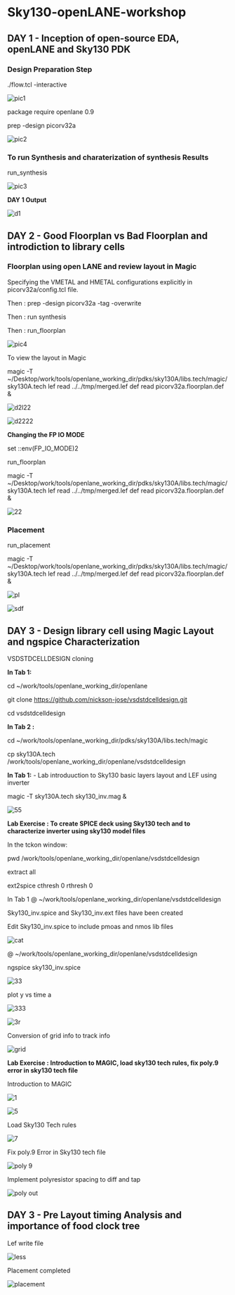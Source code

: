 # Sky130-openLANE-workshop

## DAY 1 - Inception of open-source EDA, openLANE and Sky130 PDK

### Design Preparation Step
./flow.tcl -interactive

![pic1](https://user-images.githubusercontent.com/66617592/97317402-c5ee0600-1890-11eb-8dfd-950a8b62abd2.PNG)

package require openlane 0.9

prep -design picorv32a

![pic2](https://user-images.githubusercontent.com/66617592/97317418-cb4b5080-1890-11eb-90e4-366701631175.PNG)

### To run Synthesis and charaterization of synthesis Results
run_synthesis

![pic3](https://user-images.githubusercontent.com/66617592/97317424-cd151400-1890-11eb-9f85-4f1632197723.PNG)

**DAY 1 Output**

![d1](https://user-images.githubusercontent.com/66617592/97317373-bec6f800-1890-11eb-97c8-8f0f97f58d2f.PNG)

## DAY 2 - Good Floorplan vs Bad Floorplan and introdiction to library cells

### Floorplan using open LANE and review layout in Magic

Specifying the VMETAL and HMETAL configurations explicitly in picorv32a/config.tcl file. 

Then : prep -design picorv32a -tag <any folder name> -overwrite
  
Then : run synthesis 

Then : run_floorplan
  
![pic4](https://user-images.githubusercontent.com/66617592/97321040-7578a780-1894-11eb-9026-141c1a61aeb5.PNG)

To view the layout in Magic

magic -T ~/Desktop/work/tools/openlane_working_dir/pdks/sky130A/libs.tech/magic/sky130A.tech lef read ../../tmp/merged.lef def read picorv32a.floorplan.def &

![d2l22](https://user-images.githubusercontent.com/66617592/97321157-950fd000-1894-11eb-9ec9-061905e82153.PNG)

![d2222](https://user-images.githubusercontent.com/66617592/97321173-97722a00-1894-11eb-99f2-d23c207d0852.PNG)

**Changing the FP IO MODE**

set ::env(FP_IO_MODE)2

run_floorplan

magic -T ~/Desktop/work/tools/openlane_working_dir/pdks/sky130A/libs.tech/magic/sky130A.tech lef read ../../tmp/merged.lef def read picorv32a.floorplan.def &

![22](https://user-images.githubusercontent.com/66617592/97321813-457dd400-1895-11eb-8b2b-39ef5b778642.PNG)

### Placement

run_placement

magic -T ~/Desktop/work/tools/openlane_working_dir/pdks/sky130A/libs.tech/magic/sky130A.tech lef read ../../tmp/merged.lef def read picorv32a.floorplan.def &

![pl](https://user-images.githubusercontent.com/66617592/97321781-3e56c600-1895-11eb-93f3-551cfc6129ce.PNG)

![sdf](https://user-images.githubusercontent.com/66617592/97321794-4151b680-1895-11eb-879d-0f3b32f7f2c3.PNG)


## DAY 3 - Design library cell using Magic Layout and ngspice Characterization

VSDSTDCELLDESIGN cloning

**In Tab 1:**

cd ~/work/tools/openlane_working_dir/openlane

git clone https://github.com/nickson-jose/vsdstdcelldesign.git

cd vsdstdcelldesign

**In Tab 2 :**

cd ~/work/tools/openlane_working_dir/pdks/sky130A/libs.tech/magic

cp sky130A.tech /work/tools/openlane_working_dir/openlane/vsdstdcelldesign

**In Tab 1:** - Lab introduuction to Sky130 basic layers layout and LEF using inverter

magic -T sky130A.tech sky130_inv.mag &

![55](https://user-images.githubusercontent.com/66617592/97337147-e96f7b80-18a5-11eb-960d-1391f5b7148e.PNG)

**Lab Exercise : To create SPICE deck using Sky130 tech and to characterize inverter using sky130 model files**

In the tckon window:

pwd
/work/tools/openlane_working_dir/openlane/vsdstdcelldesign

extract all

ext2spice cthresh 0 rthresh 0

In Tab 1 @ ~/work/tools/openlane_working_dir/openlane/vsdstdcelldesign

Sky130_inv.spice and Sky130_inv.ext files have been created

Edit Sky130_inv.spice to include pmoas and nmos lib files

![cat](https://user-images.githubusercontent.com/66617592/97339247-5b48c480-18a8-11eb-9004-002a5d6e4a70.PNG)

@ ~/work/tools/openlane_working_dir/openlane/vsdstdcelldesign

ngspice sky130_inv.spice

![33](https://user-images.githubusercontent.com/66617592/97339814-0c4f5f00-18a9-11eb-9b57-4b8c58391ef2.PNG)

plot y vs time a
 
![333](https://user-images.githubusercontent.com/66617592/97339904-25581000-18a9-11eb-95ef-4770b241d68b.PNG)
 
![3r](https://user-images.githubusercontent.com/66617592/97339970-399c0d00-18a9-11eb-86b1-f8e8c62a0f8c.PNG)

Conversion of grid info to track info

![grid](https://user-images.githubusercontent.com/66617592/97340355-af07dd80-18a9-11eb-9303-3dca62d85f47.PNG)

**Lab Exercise : Introduction to MAGIC, load sky130 tech rules, fix poly.9 error in sky130 tech file**

Introduction to MAGIC

![1](https://user-images.githubusercontent.com/66617592/97341424-0d818b80-18ab-11eb-806d-82c24836fbc9.PNG)

![5](https://user-images.githubusercontent.com/66617592/97341436-12ded600-18ab-11eb-9e38-04578a23e23b.PNG)

Load Sky130 Tech rules

![7](https://user-images.githubusercontent.com/66617592/97341450-170af380-18ab-11eb-9c4c-d32992699be7.PNG)

Fix poly.9 Error in Sky130 tech file

![poly 9](https://user-images.githubusercontent.com/66617592/97341472-1d00d480-18ab-11eb-8144-b121bd4c50d1.PNG)

Implement polyresistor spacing to diff and tap 

![poly out](https://user-images.githubusercontent.com/66617592/97341489-20945b80-18ab-11eb-8a4b-8639644611d5.PNG)

## DAY 3 - Pre Layout timing Analysis and importance of food clock tree

Lef write file

![less](https://user-images.githubusercontent.com/66617592/97342907-da3ffc00-18ac-11eb-9aab-96b04e730aea.PNG)

Placement completed

![placement](https://user-images.githubusercontent.com/66617592/97342919-ddd38300-18ac-11eb-990a-6df3c35abf3b.PNG)
